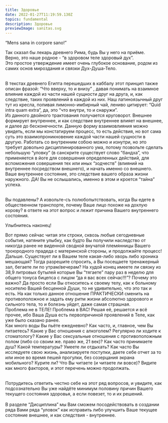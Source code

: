 ```yaml
---
title: Здоровье
date: 2022-01-27T11:19:59.130Z
topics: fundamental
description: Здоровье
previewImage: sanitas.svg
---
```


“Mens sana in corpore sano!”

Так сказал бы лекарь древнего Рима, будь Вы у него на приёме.\
Верно, это наше родное - “в здоровом теле здоровый дух”.\
Это простое утверждение имеет очень глубокое основание, родом из самих основ мироздания и связки Дух-Душа-Тело.

\
В текстах древнего Египта перешедших в каббалу этот принцип также описан фразой: “Что вверху, то и внизу” , давая понимать на взаимное влияние каждой из части нашей сущности друг на друга, и, как следствие, таких проявлений в каждой из них. Наш латиноязычный друг тут из кресла, попивая лимонно-имбирный чай, лениво цитирует: “Quid intra quam extra”, да, это “что внутри, то и снаружи”.\
Из данного двойного трактования получается круговорот. Внешнее формирует внутреннее, и как следствие внутреннее влияет на внешнее, и далее до бесконечности. Данную форму взаимовлияния можно увидеть, если мы констатируем процесс, то есть действия, но вот сама суть это взаимопроникновение каждой части нашей сущности в другую. Работать со внутренним собою можно и изнутри, но это требует довольно дисциплинированного ума, потому позвольте сделать небольшую “уловку” (в санскрите существует слово “бандха”, что применяется в йоге для совершения определенных действий, для вспоможения совершения тех или иных “зодчеств” (влияний на внутреннее посредством внешнего), и начать именно со внешнего.\
Ваше внутреннее состояние, это следствие вашего образа жизни наружного. ДА! Вы не ослышались, именно в этом и кроется “тайна” успеха.

\
Вы подавлены? А извольте-съ полюбопытствовать, когда Вы едете в общественном транспорте, почему Ваше лицо похоже на дохлую корову? в ответе на этот вопрос и лежит причина Вашего внутреннего состояния.

Улыбнитесь наконец!

Вот прямо сейчас читая эти строки, сквозь любые сегодневные события, натяните улыбку, как будто Вы получили наследство от никогда ранее не виденной сводной внучатой племянницы Вашего троюродного прадеда с материнской стороны, и продолжайте процесс!\
Дальше. Существует ли в Вашем теле какая-либо хворь либо хроника мешающая? Тогда разрешите спросить, а Вы посещаете тренажерный зал, бегаете ли по утрам/вечерам? На худой конец имеете ли связку из 38,9 литровых бутылей которые Вы “тягаете” пару раз в неделю для общего тонуса бицепса с лицом “да я вас всех сейчас!!!”? Почему это важно? Да просто если Вы относитесь к своему телу, как к больному носителю Вашей бесценной Души, то не удивительно, что это так и есть. На как только данное отношение ПРАКТИЧЕСКИ сменить на противоположное и задать ему ритм жизни абсолютно здорового и сильного тела, то и болезнь уйдет, даже самая страшная. \
Проблема не в ТЕЛЕ! Проблема в ВАС! Решая её, решается и всё прочее, ибо Ваша Душа есть первопричиной проявлений в Теле, как уже было сказано ранее. \
Как много воды Вы пьёте ежедневно? Как часто, и, главное, чем Вы питаетесь? Какие у Вас отношения с алкоголем? Регулярно ли ходите к стоматологу? Какие у Вас сексуальные отношения с противоположным полом (либо со своим же. право же, 21 век)? Как часто принимаете душ? Какой температуры? Умеете ли отдыхать? Как часто Вы исследуете свою жизнь, анализируете поступки, даете себе отчет за то или иное во время пешей прогулки, без созерцания экрана мобильного? Курите ли? Что Вы читаете (и читаете ли вовсе)? Видите как много факторов, и этот перечень можно продолжать.

\
Потрудитесь ответить честно себе на этот ряд вопросов, и увидите, как подсознательно Вы уже найдёте минимум половину причин Вашего текущего состояния здоровья, а если повезет, то и их решений.\
\
В разделе “Дисциплина” мы Вам сможем посодействовать в создании ряда Вами ряда “уловок” как исправить либо улучшить Ваше текущее состояние внешнее, и как следствия - внутреннее.

